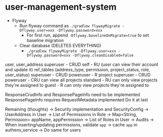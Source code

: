 # user-management-system

* Flyway
  * Run flyway command as `./gradlew flywayMigrate -Dflyway.user=xxx -Dflyway.password=xxx`
    * For first run, append `-Dflyway.baselineOnMigrate=true` to set baseline migration
  * Clear database (DELETES EVERYTHING)
    * `./gradlew flywayMigrate -Dflyway.user=xxx -Dflyway.password=xxx -Dflyway.cleanDisabled=false`


user, user_address
    superuser - CRUD
    self - RU (user can view their account and update it)
ref_tables (address_type, permission, project_status, role, user_status)
    superuser - CRUD
    poweruser - R
project
    superuser - CRUD
    poweruser - CRU
        can view all projects
    standard - RU
        can only view projects they're assigned to
    guest - R
        can only view projects they're assigned to

ResponseCrudInfo and ResponsePageInfo need to be implemented
    ResponsePageInfo requires RequestMetadata implemented
        Do it at last

Remaining (thoughts)
    -> Security implementation and SecurityConfig
    -> UserAddress in User
    -> List of Permissions in Role
        -> Map<String, Permission> appName, appPermission
    -> List of Roles in User
    -> Audits
    -> When inserting/updating permissions, validate `app`
        -> cache `app` in authenv_service
        -> Do same for users

